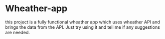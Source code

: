 # Wheather-app
this project is a fully functional wheather app which uses wheather API and brings the data from the API. Just try using it and tell me if any suggestions are needed.
